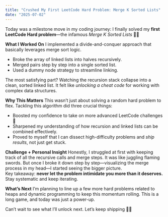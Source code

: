```yaml
---
title: "Crushed My First LeetCode Hard Problem: Merge K Sorted Lists"
date: "2025-07-02"
---
```


Today was a milestone move in my coding journey: I finally solved my **first LeetCode Hard problem**—the infamous _Merge K Sorted Lists_ 🧠🔥

**What I Worked On**
I implemented a divide-and-conquer approach that basically leverages merge sort logic.

- Broke the array of linked lists into halves recursively.
- Merged pairs step by step into a single sorted list.
- Used a dummy node strategy to streamline linking.

The most satisfying part? Watching the recursion stack collapse into a clean, sorted linked list. It felt like _unlocking a cheat code_ for working with complex data structures.

**Why This Matters**
This wasn’t just about solving a random hard problem to flex. Tackling this algorithm did three crucial things:

- Boosted my confidence to take on more advanced LeetCode challenges 🚀
- Sharpened my understanding of how recursion and linked lists can be combined effectively.
- Proved to myself that I can dissect high-difficulty problems and _ship results_, not just get stuck.

**Challenge + Personal Insight**
Honestly, I struggled at first with keeping track of all the recursive calls and merge steps. It was like juggling flaming swords. But once I broke it down step by step—visualizing the merge process in my head—I started seeing the bigger picture.  
Key takeaway: **never let the problem intimidate you more than it deserves.** Stay systematic and keep iterating.

**What’s Next**
I’m planning to line up a few more hard problems related to heaps and dynamic programming to keep this momentum rolling. This is a long game, and today was just a power-up.

Can’t wait to see what I’ll unlock next. Let’s keep shipping 💪✨
